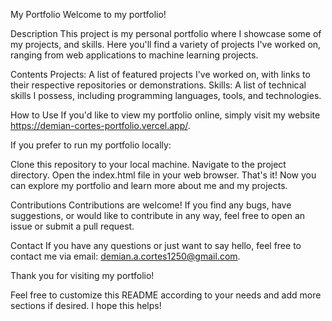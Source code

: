 My Portfolio
Welcome to my portfolio!

Description
This project is my personal portfolio where I showcase some of my projects, and skills. Here you'll find a variety of projects I've worked on, ranging from web applications to machine learning projects.

Contents
Projects: A list of featured projects I've worked on, with links to their respective repositories or demonstrations.
Skills: A list of technical skills I possess, including programming languages, tools, and technologies.

How to Use
If you'd like to view my portfolio online, simply visit my website https://demian-cortes-portfolio.vercel.app/.

If you prefer to run my portfolio locally:

Clone this repository to your local machine.
Navigate to the project directory.
Open the index.html file in your web browser.
That's it! Now you can explore my portfolio and learn more about me and my projects.

Contributions
Contributions are welcome! If you find any bugs, have suggestions, or would like to contribute in any way, feel free to open an issue or submit a pull request.

Contact
If you have any questions or just want to say hello, feel free to contact me via email: demian.a.cortes1250@gmail.com.

Thank you for visiting my portfolio!

Feel free to customize this README according to your needs and add more sections if desired. I hope this helps!